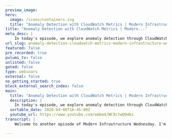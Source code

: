 ```yaml
---
preview_image:
hero:
  image: /icons/containers.svg
  title: "Anomaly Detection with CloudWatch Metrics | Modern Infrastructure Wednesday 2020-04-08"
title: "Anomaly Detection with CloudWatch Metrics | Modern..."
meta_desc: |
    In today's episode, we explore anomaly detection through CloudWatch metrics. Code for this episode available at: https://github.com/pulumi/pulumitv...
url_slug: anomaly-detection-cloudwatch-metrics-modern-infrastructure-wednesday-20200408
featured: false
pre_recorded: true
pulumi_tv: false
unlisted: false
gated: false
type: webinars
external: false
no_getting_started: true
block_external_search_index: false
main:
  title: "Anomaly Detection with CloudWatch Metrics | Modern Infrastructure Wednesday 2020-04-08"
  description: |
    In today's episode, we explore anomaly detection through CloudWatch metrics. Code for this episode available at: https://github.com/pulumi/pulumitv/tree/master/modern-infrastructure-wednesday/2020-04-08  The examples are in TypeScript but Pulumi makes it easy to stand up infrastructure in your favorite languages including Python, JavaScript, Go, and .NET - saving time over legacy tools like CloudFormation and Terraform. https://www.pulumi.com/docs/get-started/?utm_campaign=PulumiTV&utm_source=youtube.com&utm_medium=video  This is the second of a two part series. You can watch part one here: https://youtu.be/PF7KnOB3fLk
  sortable_date: 2020-04-08T16:45:00Z
  youtube_url: https://www.youtube.com/embed/WC9ctwQ94bs
transcript: |
    Welcome to another episode of Modern Infrastructure Wednesday. I'm your host, Lee Zen. Today we're going to cover the second part of our anomaly detection, uh, walkthrough the first time. Uh last week, we went through using Amazon Guard duty to monitor some of our logs and understand if there's any anomalous behavior occurring in our accounts. Today, we're actually going to do this in cloudwatch. So we're going to use Cloudwatch events to publish a metric and then we're going to monitor for anomalies on that metric. Uh If you like, you can follow along via github, I'll have this example published on github dot com slash Pulumi slash Pulumi TV. All right. So let's jump right into it. Um You can see here, I already have some code pulled up. Uh This is something I already started. Uh just that we would have some data already running in the system uh, before we, we moved on with the, the example. So let me just walk through what I've already done uh in terms of the anomaly detection and then, uh we'll see kind of how it currently works and then we'll add in the actual detection after this So right now, this first part here is really just about uh publishing, publishing data into cloudwatch. So you can see we create a uh schedule event. Um This is uh an Aws cloud watch event rule. So all we're doing is creating a schedule expression that basically says every minute this, this rule is going to fire. Um And uh for reference, let me just pull this up. Um You know, the way I figured this out or the way I found this was, you know, I looked at the schedule expressions for rules in Aws and you can either have chronic expressions or you could have um rate expressions where the rate is, you know, some unit per uh uh value. And so here I have a um or some value per unit or rather, so this, I have one minute um in my, in my code here. So you can see I have a rate of one minute. So basically this, this rule will fire every minute and we use our handy Andy um on event uh listener here. And so we create a handler. Um And I basically just have a very simple function handler it in instantiates uh a Cloudwatch client. Um This actually is a convenience, by the way, you can do aws dot SDK, even though this is coming from the Pulumi Aws provider. So we have this cloudwatch client and then, uh we would just tell it to put some data. Um I've created a name space called Bloomy and uh have a metric name called. No example. Obviously, you could do a lot more here. You could do things, you know, like um uh dimensions uh which you would expect in a Cloudwatch metric. Um You could also add statistical values that you would expect it to be able to do in a Cloudwatch metric. Um You can change the time stamp, you can do all those things uh since we're using the just normal uh Cloudwatch SDK. Uh But in this case, um all I'm doing is uh is I'm just going ahead and, and publishing this value which I got from up here. Um Normally it's 100 and uh every so often it'll be 1000. So that's, that's all we're doing. And so if we go back to my browser and we pull up uh cloud watch, you can actually see that I have this uh metric post that will actually change this to be the last um 30 minutes. And you can see that if I look at the sum over the last 30 minutes, I actually ran this a couple times within the same minute at the very beginning. And then, you know, it's been running on a schedule ever since. So you can see this kind of, you know, every minute we have this 100 100 100 then once in a while we'll have 1000 so that this is gonna be our synthetic metric we're going to use uh for our anomaly detection. So you would expect that normally, uh this is what we want. And then, you know, so anomalous behavior will happen. Obviously, in a real world scenario, you, you might have um data that's not so smooth and data that's not so easily uh detected with a threshold, right. So here we could just use the threshold to detect this. Um and then, you know, we'd be done. But in a, in a real world example, you might have some kind of curve or something like that, that wouldn't be so easy to detect uh with thresholds. So let's, let's, let's figure out how we can actually detect uh events on this. So we want to be an alarm. And so we'll do uh uh and uh we can create a new cloud watch ups, a magical arm. Oh Where did I go? Metric alarm? Call this anomaly alarm. And uh we can take some arguments. Um And so what we want here is we actually want to um uh first give it a name, so we'll give it, you know, a name and a description, right? So we'll give it, you know, anomaly, uh we have a alarm description because that's useful for the person who's getting, who's getting this to say, you know, the uh value was out of expected bounds. I don't know what's in here. Um And for anomaly alarms, there's actually uh the comparison operator and this can be a number of things. Um, in Cloudwatch you normally it would be like less than, or something like that. Uh, but in the case of anomaly alarms, let's actually look this up. Um, so this is, this is what we're gonna see later by the way. Uh, and let's see if it has the not here. Oh, that's not what I want. So I need to find the reference that actually tells me, um, the less than greater than thing that I'm looking for. Let's just search that again and not alarm. Anomaly less than I think I might be here. Yeah, I thought it was just, was it not just reading this? Huh. Well, that's very odd. Let's actually look at our plumbing documentation and maybe we actually have this, um, in our docks. I would expect to have that. Oops, the wrong thing. I expect that to have that in the, oh, what do you know we actually have this, um, here. So you can actually see there's a greater than upper threshold. Um, and actually, oh, here, perfect. So, actually to come to our own docks in the first place. So you can see that the, the possible values are, are these, um, and so I will use the, uh, less than, or greater than upper threshold. So basically this means if it's less than the threshold or it's greater than the threshold, then then we'll alarm. So we'll use this actually we can probably just use most of this example. So we, we have the description, the comparison operator, we have evaluation periods. Um We just need to be uh one period out of alarm, especially because um the way that our synthetic data looks, you know, it's only gonna be one data point at most anyway, uh or statistically could be more, but you know, it's unlikely. Um And let's just copy this. Uh we've modified for our own purposes. So, um this metric, there are no inventions that we had earlier. We, we know the name space uh was from really here. So we actually, you know, do, do the right thing here from a code perspective. We'll make some constants up here for factor that out. And now we can do this uh metric name space, the metric name and down here you can actually do the same thing or actually the other thing we could do is um oh yeah, that's what we want. Yes, the metric name, your name and then uh metric name space and the period here is one minute and the stat will use is some. Um the unit doesn't really matter here. We can go to this. Uh And then, so that that's, we'll call this metric M one and then we'll create an normally detection band uh on M one and we'll call this just, you know, some exceeded. Uh we'll call this E one and you can see we actually you know, have that metric threshold on E one. So that's actually all we need. And so now we can go run, give me up and let's look at this. So uh the things I modified, oh, I modified the code, which I did, I changed the, the values here to, to reference these constants. Um So we'll update that and then we'll create a new alarm uh from, from earlier later. So let's yes, let's make that update. Great. So we updated our code and we created a new alarm. You can see we had the, the new alarm and then we updated the code. So let's go back to the console and let's refresh this. So everything seems quiet so far. Um, we can open our alarms dashboard and we should see our new alarm anomaly alarm. Yeah. And so far it hasn't alarmed yet. So, um, this is the, I guess this is the part of the demo where I should probably just force this to uh start returning on thousands and uh see if we can get this to, to be out of the band. So let's do this in metrics together. So we can actually see and let's do this the last uh hour, right? Interestingly, it doesn't have the band yet. So I wonder if Aws is still uh predicting the model, uh, in which case, this might not be the most interesting demo, but let's try it anyway. Um, so let's do this or let's actually just make it more likely, I guess. So, we still have some very boaty, let's do this. All right. So that should not be ever code again and we'll hopefully see it go into alarm. We'll see. I don't know, I actually, I don't know how long it takes for these models to compute. Um, usually I would expect to see a gray band around this metric indicating that we actually had a detection band. OK. So that updated. So, uh I'm gonna pause the video here and we'll come back in a few minutes. Uh Hopefully see our alarm go off. It's like cooking. It's like a cooking show, right? It's like the, you go to the oven and then the thing is already there. It's already made. So let's, we'll come back in a couple of minutes. All right. And we're back and uh, unfortunately, I guess I'm faking. It is not gonna really work so well. Um I uh I actually uh spent some time reading the documentation. It seems like you actually might need like a day or two of data for this to actually work. I probably should have read the docs before I tried this. Um I will show um example, uh on an existing metric that's kind of pretty long lived. This is just a, you know, c for uh a machine that we already had that was just happened to be running for a long time. And so you can see kind of, uh, what you would expect to see, um, by doing the, the example I showed. Um, but unfortunately, uh, it's not gonna work out in terms of, uh, being able to show it, um, live given just how long it's gonna take to, uh, to have the, uh, detection band show up. So, thanks for watching today. Uh, I hope you enjoyed this episode, please. Uh, follow Ploy Corp on Twitter or myself. Uh You can also submit requests and bugs uh on github. Uh If you have any requests for future episodes, please comment like and subscribe the video and we hope to see you soon. Thanks very much.

---
```

